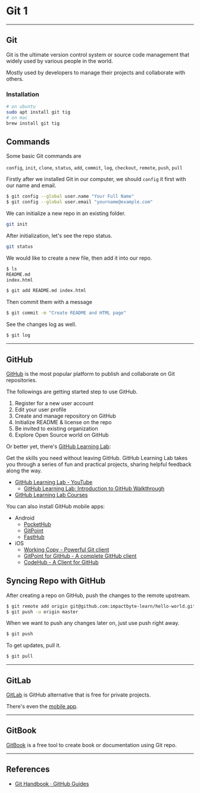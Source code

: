 # Git 1

---

## Git

Git is the ultimate version control system or source code management that widely used by various people in the world.

Mostly used by developers to manage their projects and collaborate with others.

### Installation

```sh
# on ubuntu
sudo apt install git tig
# on mac
brew install git tig
```

## Commands

Some basic Git commands are

`config`, `init`, `clone`, `status`, `add`, `commit`, `log`, `checkout`, `remote`, `push`, `pull`

Firstly after we installed Git in our computer, we should `config` it first with our name and email.

```sh
$ git config --global user.name "Your Full Name"
$ git config --global user.email "yourname@example.com"
```

We can initialize a new repo in an existing folder.

```sh
git init
```

After initialization, let's see the repo status.

```sh
git status
```

We would like to create a new file, then add it into our repo.

```sh
$ ls
README.md
index.html

$ git add README.md index.html
```

Then commit them with a message

```sh
$ git commit -m "Create README and HTML page"
```

See the changes log as well.

```sh
$ git log
```

---

## GitHub

[GitHub](https://github.com) is the most popular platform to publish and collaborate on Git repositories.

The followings are getting started step to use GitHub.

1.  Register for a new user account
2.  Edit your user profile
3.  Create and manage repository on GitHub
4.  Initialize README & license on the repo
5.  Be invited to existing organization
6.  Explore Open Source world on GitHub

Or better yet, there's [GitHub Learning Lab](https://lab.github.com):

Get the skills you need without leaving GitHub. GitHub Learning Lab takes you through a series of fun and practical projects, sharing helpful feedback along the way.

* [GitHub Learning Lab - YouTube](https://www.youtube.com/watch?v=9S0p8YMQzsM)
  * [GitHub Learning Lab: Introduction to GitHub Walkthrough](https://www.youtube.com/watch?v=sz6zfrQpCQg&list=PLg7s6cbtAD147DXcVp899Fk6SegoLY9gL)
* [GitHub Learning Lab Courses](https://lab.github.com/courses)

You can also install GitHub mobile apps:

* Android
  * [PocketHub](https://play.google.com/store/apps/details?id=com.github.pockethub.android)
  * [GitPoint](https://play.google.com/store/apps/details?id=com.gitpoint)
  * [FastHub](https://play.google.com/store/apps/details?id=com.fastaccess.github)
* iOS
  * [Working Copy - Powerful Git client](https://itunes.apple.com/us/app/working-copy/id896694807)
  * [GitPoint for GitHub - A complete GitHub client](https://itunes.apple.com/us/app/gitpoint-for-github/id1251245162)
  * [CodeHub - A Client for GitHub](https://itunes.apple.com/us/app/codehub-a-client-for-github/id707173885)

## Syncing Repo with GitHub

After creating a repo on GitHub, push the changes to the remote upstream.

```sh
$ git remote add origin git@github.com:impactbyte-learn/hello-world.git
$ git push -u origin master
```

When we want to push any changes later on, just use push right away.

```sh
$ git push
```

To get updates, pull it.

```sh
$ git pull
```

---

## GitLab

[GitLab](https://gitlab.com) is GitHub alternative that is free for private projects.

There's even the [mobile app](https://play.google.com/store/apps/details?id=com.commit451.gitlab).

---

## GitBook

[GitBook](https://www.gitbook.com) is a free tool to create book or documentation using Git repo.

---

## References

* [Git Handbook · GitHub Guides](https://guides.github.com/introduction/git-handbook)

